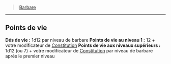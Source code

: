 ﻿---
!ClassHitPointsItem
HitDice: 1d12 par niveau de barbare
HitPointsAt1stLevel: 12 + votre modificateur de [Constitution](hd_abilities_constitution.md)
HitPointsAtHigherLevels: 1d12 (ou 7) + votre modificateur de [Constitution](hd_abilities_constitution.md) par niveau de barbare après le premier niveau
Id: barbarian_hd.md#points-de-vie
ParentLink: barbarian_hd.md#barbare
Name: Points de vie
ParentName: Barbare
NameLevel: 2
Attributes: {}
AttributesDictionary: >+
  {}

---
> [Barbare](hd_barbarian.md)

---

## Points de vie

**Dés de vie :** 1d12 par niveau de barbare
**Points de vie au niveau 1 :** 12 + votre modificateur de [Constitution](hd_abilities_constitution.md)
**Points de vie aux niveaux supérieurs :** 1d12 (ou 7) + votre modificateur de [Constitution](hd_abilities_constitution.md) par niveau de barbare après le premier niveau

